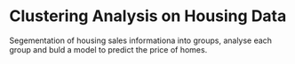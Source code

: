 # Clustering Analysis on Housing Data
 Segementation of housing sales informationa into groups, analyse each group and buld a model to predict the price of homes.
